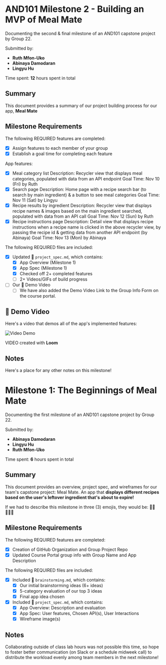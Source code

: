 # AND101 Milestone 2 - Building an MVP of Meal Mate
Documenting the second & final milestone of an AND101 capstone project by Group 22.

Submitted by:
- **Ruth Mfon-Uko**
- **Abinaya Damodaran**
- **Lingyu Hu**

Time spent: **12** hours spent in total

## Summary

This document provides a summary of our project building process for our app, **Meal Mate**

## Milestone Requirements

The following REQUIRED features are completed:

- [x] Assign features to each member of your group
- [x] Establish a goal time for completing each feature

App features:
- [x] Meal category list
      Description: Recycler view that displays meal categories, populated with data from an API endpoint
      Goal Time: Nov 10 (Fri) by Ruth
- [x] Search page
      Description: Home page with a recipe search bar (to search by main ingredient) & a button to see meal categories
      Goal Time: Nov 11 (Sat) by Lingyu
- [x] Recipe results by ingredient
      Description: Recycler view that displays recipe names & images based on the main ingredient searched, populated with data from an API call
      Goal Time: Nov 12 (Sun) by Ruth
- [x] Recipe instructions page
      Description: Detail view that displays recipe instructions when a recipe name is clicked in the above recycler view, by passing the recipe id & getting data from another API endpoint (by Abinaya)
      Goal Time: Nov 13 (Mon) by Abinaya

The following REQUIRED files are included:

- [x] Updated 📄 `project_spec.md`, which contains:
  - [X] App Overview (Milestone 1)
  - [X] App Spec (Milestone 1)
  - [x] Checked off 2+ completed features
  - [ ] 2+ Videos/GIFs of build progress

- [ ] Our 🎥 Demo Video
  - [ ] We have also added the Demo Video Link to the Group Info Form on the course portal.

## 🎥 Demo Video

Here's a video that demos all of the app's implemented features:

<img src='http://i.imgur.com/link/to/your/gif/file.gif' title='Video Demo' width='' alt='Video Demo' />

VIDEO created with **Loom**

## Notes

Here's a place for any other notes on this milestone!

# Milestone 1: The Beginnings of Meal Mate
Documenting the first milestone of an AND101 capstone project by Group 22.

Submitted by:
- **Abinaya Damodaran**
- **Lingyu Hu**
- **Ruth Mfon-Uko**

Time spent: **6** hours spent in total

## Summary

This document provides an overview, project spec, and wireframes for our team's capstone project: Meal Mate. An app that **displays different recipes based on the user's leftover ingredient that's about to expire!**

If we had to describe this milestone in three (3) emojis, they would be: **🍲🥑👨🏼‍🍳**

## Milestone Requirements

The following REQUIRED features are completed:

- [x] Creation of GitHub Organization and Group Project Repo
- [x] Updated Course Portal group info with Group Name and App Description

The following REQUIRED files are included:

- [x] Included 📄 `brainstorming.md`, which contains:
  - [x] Our initial brainstorming ideas (6+ ideas)
  - [x] 5-category evaluation of our top 3 ideas
  - [x] Final app idea chosen
- [x] Included 📄 `project_spec.md`, which contains:
  - [x] App Overview: Description and evaluation
  - [x] App Spec: User features, Chosen API(s), User Interactions
  - [x] Wireframe image(s)

## Notes

Collaborating outside of class lab hours was not possible this time, so hope to foster better communication (on Slack or a schedule midweek call) to distribute the workload evenly among team members in the next milestone!
